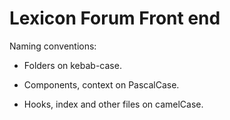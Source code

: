 # Lexicon Forum Front end

Naming conventions:

- Folders on kebab-case.

- Components, context on PascalCase.

- Hooks, index and other files on camelCase.
